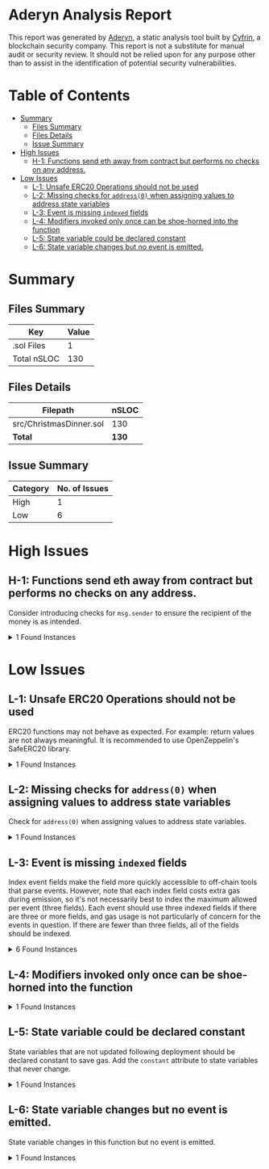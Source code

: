 # Aderyn Analysis Report

This report was generated by [Aderyn](https://github.com/Cyfrin/aderyn), a static analysis tool built by [Cyfrin](https://cyfrin.io), a blockchain security company. This report is not a substitute for manual audit or security review. It should not be relied upon for any purpose other than to assist in the identification of potential security vulnerabilities.
# Table of Contents

- [Summary](#summary)
  - [Files Summary](#files-summary)
  - [Files Details](#files-details)
  - [Issue Summary](#issue-summary)
- [High Issues](#high-issues)
  - [H-1: Functions send eth away from contract but performs no checks on any address.](#h-1-functions-send-eth-away-from-contract-but-performs-no-checks-on-any-address)
- [Low Issues](#low-issues)
  - [L-1: Unsafe ERC20 Operations should not be used](#l-1-unsafe-erc20-operations-should-not-be-used)
  - [L-2: Missing checks for `address(0)` when assigning values to address state variables](#l-2-missing-checks-for-address0-when-assigning-values-to-address-state-variables)
  - [L-3: Event is missing `indexed` fields](#l-3-event-is-missing-indexed-fields)
  - [L-4: Modifiers invoked only once can be shoe-horned into the function](#l-4-modifiers-invoked-only-once-can-be-shoe-horned-into-the-function)
  - [L-5: State variable could be declared constant](#l-5-state-variable-could-be-declared-constant)
  - [L-6: State variable changes but no event is emitted.](#l-6-state-variable-changes-but-no-event-is-emitted)


# Summary

## Files Summary

| Key | Value |
| --- | --- |
| .sol Files | 1 |
| Total nSLOC | 130 |


## Files Details

| Filepath | nSLOC |
| --- | --- |
| src/ChristmasDinner.sol | 130 |
| **Total** | **130** |


## Issue Summary

| Category | No. of Issues |
| --- | --- |
| High | 1 |
| Low | 6 |


# High Issues

## H-1: Functions send eth away from contract but performs no checks on any address.

Consider introducing checks for `msg.sender` to ensure the recipient of the money is as intended.

<details><summary>1 Found Instances</summary>


- Found in src/ChristmasDinner.sol [Line: 136](src/ChristmasDinner.sol#L136)

	```solidity
	    function refund() external nonReentrant beforeDeadline {
	```

</details>



# Low Issues

## L-1: Unsafe ERC20 Operations should not be used

ERC20 functions may not behave as expected. For example: return values are not always meaningful. It is recommended to use OpenZeppelin's SafeERC20 library.

<details><summary>1 Found Instances</summary>


- Found in src/ChristmasDinner.sol [Line: 228](src/ChristmasDinner.sol#L228)

	```solidity
	        _to.transfer(refundValue);
	```

</details>



## L-2: Missing checks for `address(0)` when assigning values to address state variables

Check for `address(0)` when assigning values to address state variables.

<details><summary>1 Found Instances</summary>


- Found in src/ChristmasDinner.sol [Line: 170](src/ChristmasDinner.sol#L170)

	```solidity
	        host = _newHost;
	```

</details>



## L-3: Event is missing `indexed` fields

Index event fields make the field more quickly accessible to off-chain tools that parse events. However, note that each index field costs extra gas during emission, so it's not necessarily best to index the maximum allowed per event (three fields). Each event should use three indexed fields if there are three or more fields, and gas usage is not particularly of concern for the events in question. If there are fewer than three fields, all of the fields should be indexed.

<details><summary>6 Found Instances</summary>


- Found in src/ChristmasDinner.sol [Line: 22](src/ChristmasDinner.sol#L22)

	```solidity
	    event NewHost(address);
	```

- Found in src/ChristmasDinner.sol [Line: 23](src/ChristmasDinner.sol#L23)

	```solidity
	    event NewSignup(address, uint256, bool);
	```

- Found in src/ChristmasDinner.sol [Line: 24](src/ChristmasDinner.sol#L24)

	```solidity
	    event GenerousAdditionalContribution(address, uint256);
	```

- Found in src/ChristmasDinner.sol [Line: 25](src/ChristmasDinner.sol#L25)

	```solidity
	    event ChangedParticipation(address, bool);
	```

- Found in src/ChristmasDinner.sol [Line: 26](src/ChristmasDinner.sol#L26)

	```solidity
	    event Refunded(address);
	```

- Found in src/ChristmasDinner.sol [Line: 27](src/ChristmasDinner.sol#L27)

	```solidity
	    event DeadlineSet(uint256);
	```

</details>



## L-4: Modifiers invoked only once can be shoe-horned into the function



<details><summary>1 Found Instances</summary>


- Found in src/ChristmasDinner.sol [Line: 77](src/ChristmasDinner.sol#L77)

	```solidity
	    modifier nonReentrant() {
	```

</details>



## L-5: State variable could be declared constant

State variables that are not updated following deployment should be declared constant to save gas. Add the `constant` attribute to state variables that never change.

<details><summary>1 Found Instances</summary>


- Found in src/ChristmasDinner.sol [Line: 42](src/ChristmasDinner.sol#L42)

	```solidity
	    bool public deadlineSet = false;
	```

</details>



## L-6: State variable changes but no event is emitted.

State variable changes in this function but no event is emitted.

<details><summary>1 Found Instances</summary>


- Found in src/ChristmasDinner.sol [Line: 206](src/ChristmasDinner.sol#L206)

	```solidity
	    receive() external payable {
	```

</details>



